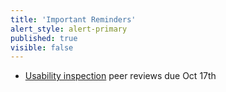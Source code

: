 ```yaml
---
title: 'Important Reminders'
alert_style: alert-primary
published: true
visible: false
---
```


* [Usability inspection](https://canvas.sfu.ca/courses/36662/assignments/267545) peer reviews due Oct 17th
